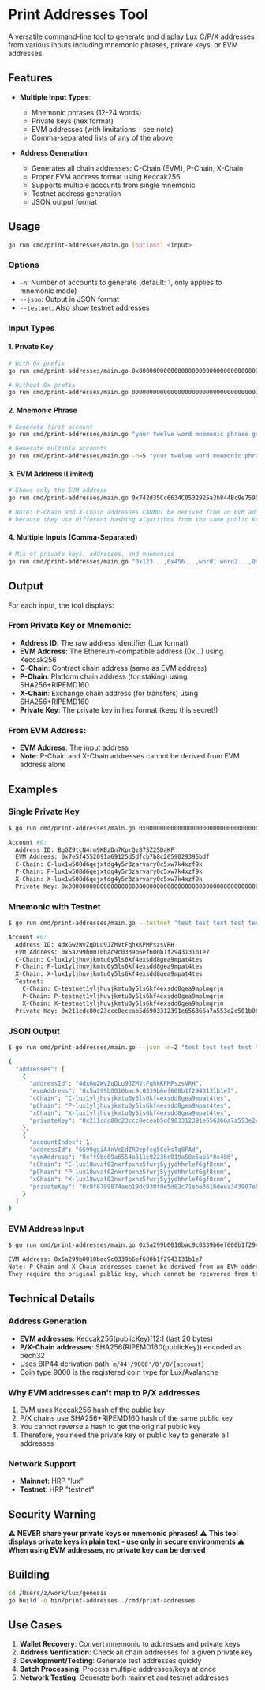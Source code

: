 # Print Addresses Tool

A versatile command-line tool to generate and display Lux C/P/X addresses from various inputs including mnemonic phrases, private keys, or EVM addresses.

## Features

- **Multiple Input Types**:
  - Mnemonic phrases (12-24 words)
  - Private keys (hex format)
  - EVM addresses (with limitations - see note)
  - Comma-separated lists of any of the above

- **Address Generation**:
  - Generates all chain addresses: C-Chain (EVM), P-Chain, X-Chain
  - Proper EVM address format using Keccak256
  - Supports multiple accounts from single mnemonic
  - Testnet address generation
  - JSON output format

## Usage

```bash
go run cmd/print-addresses/main.go [options] <input>
```

### Options

- `-n`: Number of accounts to generate (default: 1, only applies to mnemonic mode)
- `--json`: Output in JSON format
- `--testnet`: Also show testnet addresses

### Input Types

#### 1. Private Key
```bash
# With 0x prefix
go run cmd/print-addresses/main.go 0x0000000000000000000000000000000000000000000000000000000000000001

# Without 0x prefix
go run cmd/print-addresses/main.go 0000000000000000000000000000000000000000000000000000000000000001
```

#### 2. Mnemonic Phrase
```bash
# Generate first account
go run cmd/print-addresses/main.go "your twelve word mnemonic phrase goes here like this example phrase"

# Generate multiple accounts
go run cmd/print-addresses/main.go -n=5 "your twelve word mnemonic phrase goes here like this example phrase"
```

#### 3. EVM Address (Limited)
```bash
# Shows only the EVM address
go run cmd/print-addresses/main.go 0x742d35Cc6634C0532925a3b844Bc9e7595f88899

# Note: P-Chain and X-Chain addresses CANNOT be derived from an EVM address
# because they use different hashing algorithms from the same public key
```

#### 4. Multiple Inputs (Comma-Separated)
```bash
# Mix of private keys, addresses, and mnemonics
go run cmd/print-addresses/main.go "0x123...,0x456...,word1 word2...,0x789..."
```

## Output

For each input, the tool displays:

### From Private Key or Mnemonic:
- **Address ID**: The raw address identifier (Lux format)
- **EVM Address**: The Ethereum-compatible address (0x...) using Keccak256
- **C-Chain**: Contract chain address (same as EVM address)
- **P-Chain**: Platform chain address (for staking) using SHA256+RIPEMD160
- **X-Chain**: Exchange chain address (for transfers) using SHA256+RIPEMD160
- **Private Key**: The private key in hex format (keep this secret!)

### From EVM Address:
- **EVM Address**: The input address
- **Note**: P-Chain and X-Chain addresses cannot be derived from EVM address alone

## Examples

### Single Private Key
```bash
$ go run cmd/print-addresses/main.go 0x0000000000000000000000000000000000000000000000000000000000000001

Account #0:
  Address ID: BgGZ9tcN4rm9KBzDn7KprQz87SZ25DaKF
  EVM Address: 0x7e5f4552091a69125d5dfcb7b8c2659029395bdf
  C-Chain: C-lux1w508d6qejxtdg4y5r3zarvary0c5xw7k4xzf9k
  P-Chain: P-lux1w508d6qejxtdg4y5r3zarvary0c5xw7k4xzf9k
  X-Chain: X-lux1w508d6qejxtdg4y5r3zarvary0c5xw7k4xzf9k
  Private Key: 0x0000000000000000000000000000000000000000000000000000000000000001
```

### Mnemonic with Testnet
```bash
$ go run cmd/print-addresses/main.go --testnet "test test test test test test test test test test test junk"

Account #0:
  Address ID: 4dxGw2WvZqDLu9JZMVtFqhkKPMPszsVRH
  EVM Address: 0x5a299b0010bac9c0339b6ef600b1f2943131b1e7
  C-Chain: C-lux1yljhuvjkmtu0y5ls6kf4exsdd8gea9mpat4tes
  P-Chain: P-lux1yljhuvjkmtu0y5ls6kf4exsdd8gea9mpat4tes
  X-Chain: X-lux1yljhuvjkmtu0y5ls6kf4exsdd8gea9mpat4tes
  Testnet:
    C-Chain: C-testnet1yljhuvjkmtu0y5ls6kf4exsdd8gea9mplmgrjn
    P-Chain: P-testnet1yljhuvjkmtu0y5ls6kf4exsdd8gea9mplmgrjn
    X-Chain: X-testnet1yljhuvjkmtu0y5ls6kf4exsdd8gea9mplmgrjn
  Private Key: 0x211cdc80c23ccc8eceab5d6903312391e656366a7a553e2c501b06add1729816
```

### JSON Output
```bash
$ go run cmd/print-addresses/main.go --json -n=2 "test test test test test test test test test test test junk"

{
  "addresses": [
    {
      "addressId": "4dxGw2WvZqDLu9JZMVtFqhkKPMPszsVRH",
      "evmAddress": "0x5a299b0010bac9c0339b6ef600b1f2943131b1e7",
      "cChain": "C-lux1yljhuvjkmtu0y5ls6kf4exsdd8gea9mpat4tes",
      "pChain": "P-lux1yljhuvjkmtu0y5ls6kf4exsdd8gea9mpat4tes",
      "xChain": "X-lux1yljhuvjkmtu0y5ls6kf4exsdd8gea9mpat4tes",
      "privateKey": "0x211cdc80c23ccc8eceab5d6903312391e656366a7a553e2c501b06add1729816"
    },
    {
      "accountIndex": 1,
      "addressId": "6S99ggiA4nVcEdZRDzpfeg5CeksTq8FAd",
      "evmAddress": "0xff9bc69a6554a511e92236c019a58e5ab5f0e486",
      "cChain": "C-lux18wvaf02nxrfpxhz5fwrj5yjydhhrlef6gf8cnm",
      "pChain": "P-lux18wvaf02nxrfpxhz5fwrj5yjydhhrlef6gf8cnm",
      "xChain": "X-lux18wvaf02nxrfpxhz5fwrj5yjydhhrlef6gf8cnm",
      "privateKey": "0x9f8799874aeb19dc930f9e5d82c71ebe361bdeea343907e87cba737589dd17eb"
    }
  ]
}
```

### EVM Address Input
```bash
$ go run cmd/print-addresses/main.go 0x5a299b0010bac9c0339b6ef600b1f2943131b1e7

EVM Address: 0x5a299b0010bac9c0339b6ef600b1f2943131b1e7
Note: P-Chain and X-Chain addresses cannot be derived from an EVM address alone.
They require the original public key, which cannot be recovered from the EVM address.
```

## Technical Details

### Address Generation
- **EVM addresses**: Keccak256(publicKey)[12:] (last 20 bytes)
- **P/X-Chain addresses**: SHA256(RIPEMD160(publicKey)) encoded as bech32
- Uses BIP44 derivation path: `m/44'/9000'/0'/0/{account}`
- Coin type 9000 is the registered coin type for Lux/Avalanche

### Why EVM addresses can't map to P/X addresses
1. EVM uses Keccak256 hash of the public key
2. P/X chains use SHA256+RIPEMD160 hash of the same public key
3. You cannot reverse a hash to get the original public key
4. Therefore, you need the private key or public key to generate all addresses

### Network Support
- **Mainnet**: HRP "lux"
- **Testnet**: HRP "testnet"

## Security Warning

⚠️ **NEVER share your private keys or mnemonic phrases!**
⚠️ **This tool displays private keys in plain text - use only in secure environments**
⚠️ **When using EVM addresses, no private key can be derived**

## Building

```bash
cd /Users/z/work/lux/genesis
go build -o bin/print-addresses ./cmd/print-addresses
```

## Use Cases

1. **Wallet Recovery**: Convert mnemonic to addresses and private keys
2. **Address Verification**: Check all chain addresses for a given private key
3. **Development/Testing**: Generate test addresses quickly
4. **Batch Processing**: Process multiple addresses/keys at once
5. **Network Testing**: Generate both mainnet and testnet addresses